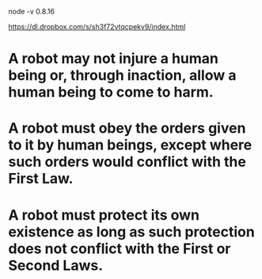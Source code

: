 node -v
0.8.16

https://dl.dropbox.com/s/sh3f72vtqcpekv9/index.html

# A robot may not injure a human being or, through inaction, allow a human being to come to harm.
# A robot must obey the orders given to it by human beings, except where such orders would conflict with the First Law.
# A robot must protect its own existence as long as such protection does not conflict with the First or Second Laws.
